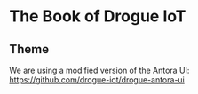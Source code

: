# The Book of Drogue IoT

## Theme

We are using a modified version of the Antora UI: https://github.com/drogue-iot/drogue-antora-ui
